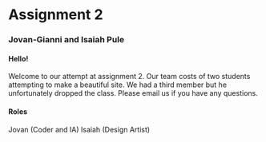 # Assignment 2
### Jovan-Gianni and Isaiah Pule


#### Hello!
Welcome to our attempt at assignment 2. Our team costs of two students attempting to make a beautiful site. We had a third member but he unfortunately dropped the class. Please email us if you have any questions.

#### Roles
Jovan (Coder and IA)
Isaiah (Design Artist)

